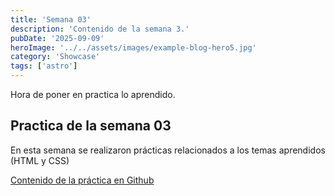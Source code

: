 ```yaml
---
title: 'Semana 03'
description: 'Contenido de la semana 3.'
pubDate: '2025-09-09'
heroImage: '../../assets/images/example-blog-hero5.jpg'
category: 'Showcase'
tags: ['astro']
---
```


Hora de poner en practica lo aprendido.

## Practica de la semana 03

En esta semana se realizaron prácticas relacionados a los temas aprendidos (HTML y CSS)
 
[Contenido de la práctica en Github](https://github.com/Jhordan21-H/SEMANA3_DESARROLLOWEB)
